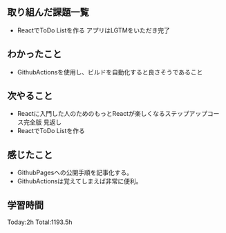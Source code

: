 ## 取り組んだ課題一覧
- ReactでToDo Listを作る アプリはLGTMをいただき完了

## わかったこと

- GithubActionsを使用し、ビルドを自動化すると良さそうであること

## 次やること

- Reactに入門した人のためのもっとReactが楽しくなるステップアップコース完全版 見返し
- ReactでToDo Listを作る

## 感じたこと

- GithubPagesへの公開手順を記事化する。
- GithubActionsは覚えてしまえば非常に便利。
 
## 学習時間

Today:2h
Total:1193.5h
